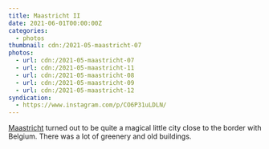 ```yaml
---
title: Maastricht II
date: 2021-06-01T00:00:00Z
categories:
  - photos
thumbnail: cdn:/2021-05-maastricht-07
photos:
  - url: cdn:/2021-05-maastricht-07
  - url: cdn:/2021-05-maastricht-11
  - url: cdn:/2021-05-maastricht-08
  - url: cdn:/2021-05-maastricht-09
  - url: cdn:/2021-05-maastricht-12
syndication:
  - https://www.instagram.com/p/CO6P31uLDLN/
---
```


[Maastricht](/2021/05/31/maastricht-i) turned out to be quite a magical little city close to the border with Belgium. There was a lot of greenery and old buildings.

<style>
.fg-2021-06-01-maastricht-ii {
  grid-template-columns: repeat(10, 1fr);
  grid-template-areas:
    "a a a a a a a a a a"
    "b b b c c c c c c c"
    "d d d d d e e e e e";
}

.fg-2021-06-01-maastricht-ii > *:nth-child(1) { grid-area: a; }
.fg-2021-06-01-maastricht-ii > *:nth-child(2) { grid-area: b; }
.fg-2021-06-01-maastricht-ii > *:nth-child(3) { grid-area: c; }
.fg-2021-06-01-maastricht-ii > *:nth-child(4) { grid-area: d; }
.fg-2021-06-01-maastricht-ii > *:nth-child(5) { grid-area: e; }
</style>
